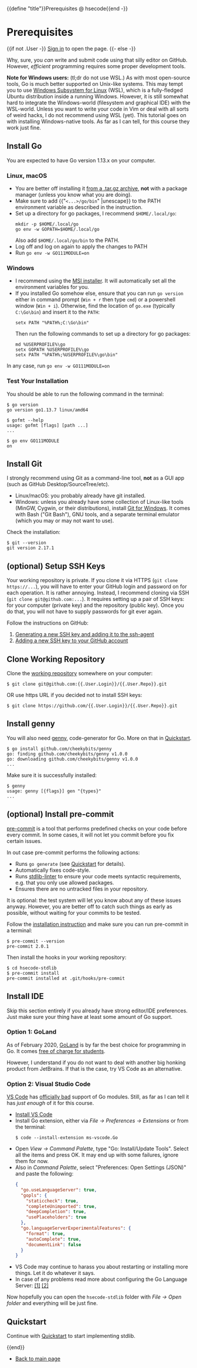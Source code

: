 {{define "title"}}Prerequisites @ hsecode{{end -}}
# Prerequisites

{{if not .User -}}
[Sign in](../signin) to open the page.
{{- else -}}

Why, sure, you *can* write and submit code using that silly editor on GitHub. However, *efficient* programming requires some proper development tools.

**Note for Windows users:** (tl;dr do not use WSL.) As with most open-source tools, Go is much better supported on Unix-like systems. This may tempt you to use [Windows Subsystem for Linux](https://docs.microsoft.com/en-us/windows/wsl/about) (WSL), which is a fully-fledged Ubuntu distribution inside a running Windows. However, it is still somewhat hard to integrate the Windows-world (filesystem and graphical IDE) with the WSL-world. Unless you want to write your code in Vim or deal with all sorts of weird hacks, I do not recommend using WSL (yet). This tutorial goes on with installing Windows-native tools. As far as I can tell, for this course they work just fine.

## Install Go

You are expected to have Go version 1.13.x on your computer.

### Linux, macOS

* You are better off installing it [from a .tar.gz archive](https://golang.org/doc/install#tarball), **not** with a package manager (unless you know what you are doing).
* Make sure to add {{"`<...>/go/bin`" |unescape}}  to the PATH environment variable as described in the instruction.
* Set up a directory for go packages, I recommend `$HOME/.local/go`:
  ```
  mkdir -p $HOME/.local/go
  go env -w GOPATH=$HOME/.local/go
  ```
  Also add `$HOME/.local/go/bin` to the PATH.
* Log off and log on again to apply the changes to PATH
* Run `go env -w GO111MODULE=on`

### Windows

* I recommend using the [MSI installer](https://golang.org/doc/install#windows). It will automatically set all the environment variables for you.
* If you installed Go somehow else, ensure that you can run `go version` either in command prompt (`Win + r` then type `cmd`) or a powershell window (`Win + i`). Otherwise, find the location of `go.exe` (typically `C:\Go\bin`) and insert it to the `PATH`:
  ```
  setx PATH "%PATH%;C:\Go\bin"
  ```
  Then run the following commands to set up a directory for go packages:
  ```
  md %USERPROFILE%\go
  setx GOPATH %USERPROFILE%\go
  setx PATH "%PATH%;%USERPROFILE%\go\bin"
  ```

In any case, run `go env -w GO111MODULE=on`

### Test Your Installation

You should be able to run the following command in the terminal:
```
$ go version
go version go1.13.7 linux/amd64

$ gofmt --help
usage: gofmt [flags] [path ...]
...

$ go env GO111MODULE
on
```

## Install Git

I strongly recommend using Git as a command-line tool, **not** as a GUI app (such as GitHub Desktop/SourceTree/etc).

* Linux/macOS: you probably already have git installed.
* Windows: unless you already have some collection of Linux-like tools (MinGW, Cygwin, or their distributions), install [Git for Windows](https://gitforwindows.org). It comes with Bash ("Git Bash"), GNU tools, and a separate terminal emulator (which you may or may not want to use).

Check the installation:

```
$ git --version
git version 2.17.1
```

## (optional) Setup SSH Keys

Your working repository is private. If you clone it via HTTPS (`git clone https://...`), you will have to enter your GitHub login and password on for each operation. It is rather annoying. Instead, I recommend cloning via SSH (`git clone git@github.com:...`). It requires setting up a pair of SSH keys: for your computer (private key) and the repository (public key). Once you do that, you will not have to supply passwords for git ever again.

Follow the instructions on GitHub:

1. [Generating a new SSH key and adding it to the ssh-agent](https://help.github.com/en/github/authenticating-to-github/generating-a-new-ssh-key-and-adding-it-to-the-ssh-agent)
2. [Adding a new SSH key to your GitHub account](https://help.github.com/en/github/authenticating-to-github/adding-a-new-ssh-key-to-your-github-account)

## Clone Working Repository

Clone the [working repository](https://github.com/{{.User.Login}}/{{.User.Repo}}) somewhere on your computer:

```
$ git clone git@github.com:{{.User.Login}}/{{.User.Repo}}.git
```

OR use https URL if you decided not to install SSH keys:

```
$ git clone https://github.com/{{.User.Login}}/{{.User.Repo}}.git
```


## Install genny

You will also need [genny](https://github.com/cheekybits/genny), code-generator for Go. More on that in [Quickstart](../quickstart).
```
$ go install github.com/cheekybits/genny
go: finding github.com/cheekybits/genny v1.0.0
go: downloading github.com/cheekybits/genny v1.0.0
...
```

Make sure it is successfully installed:
```
$ genny
usage: genny [{flags}] gen "{types}"
...
```

## (optional) Install pre-commit

[pre-commit](https://pre-commit.com) is a tool that performs predefined checks on your code before every commit. In some cases, it will not let you commit before you fix certain issues.

In out case pre-commit performs the following actions:

* Runs `go generate` (see [Quickstart](../quickstart) for details).
* Automatically fixes code-style.
* Runs [stdlib-linter](https://github.com/mkuznets/stdlib-linter) to ensure your code meets syntactic requirements, e.g. that you only use allowed packages.
* Ensures there are no untracked files in your repository.

It is optional: the test system will let you know about any of these issues anyway. However, you are better off to catch such things as early as possible, without waiting for your commits to be tested.

Follow the [installation instruction](https://pre-commit.com/#install) and make sure you can run pre-commit in a terminal:
```
$ pre-commit --version
pre-commit 2.0.1
```

Then install the hooks in your working repository:
```
$ cd hsecode-stdlib
$ pre-commit install
pre-commit installed at .git/hooks/pre-commit
```

## Install IDE

Skip this section entirely if you already have strong editor/IDE preferences. Just make sure your thing have at least some amount of Go support.

### Option 1: GoLand

As of February 2020, [GoLand](https://www.jetbrains.com/go/) is by far the best choice for programming in Go. It comes [free of charge for students](https://www.jetbrains.com/student/).

However, I understand if you do not want to deal with another big honking product from JetBrains. If that is the case, try VS Code as an alternative.

### Option 2: Visual Studio Code

[VS Code](https://code.visualstudio.com) has [officially bad](https://github.com/Microsoft/vscode-go/wiki/Go-modules-support-in-Visual-Studio-Code) support of Go modules. Still, as far as I can tell it has *just enough* of it for this course.

* [Install VS Code](https://code.visualstudio.com/Download)
* Install Go extension, either via *File -> Preferences -> Extensions* or from the terminal:
  ```
  $ code --install-extension ms-vscode.Go
  ```
* Open *View -> Command Palette*, type "Go: Install/Update Tools". Select all the items and press OK. It may end up with some failures, ignore them for now.
* Also in *Command Palette*, select "Preferences: Open Settings (JSON)" and paste the following:
  ```json
  {
    "go.useLanguageServer": true,
    "gopls": {
      "staticcheck": true,
      "completeUnimported": true,
      "deepCompletion": true,
      "usePlaceholders": true
    },
    "go.languageServerExperimentalFeatures": {
      "format": true,
      "autoComplete": true,
      "documentLink": false
    }
  }
  ```
* VS Code may continue to harass you about restarting or installing more things. Let it do whatever it says.
* In case of any problems read more about configuring the Go Language Server: [[1]](https://github.com/microsoft/vscode-go#go-language-server) [[2]](https://github.com/golang/tools/blob/master/gopls/doc/vscode.md)

Now hopefully you can open the `hsecode-stdlib` folder with *File -> Open folder* and everything will be just fine.

## Quickstart

Continue with [Quickstart](../quickstart) to start implementing stdlib.

{{end}}

* [Back to main page](..)
